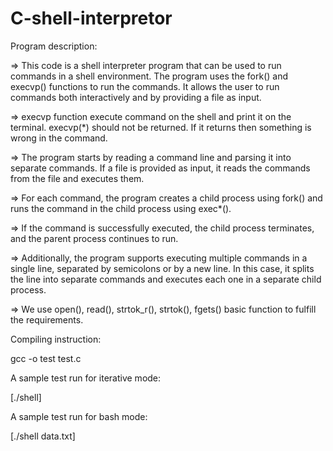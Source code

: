 # C-shell-interpretor



Program description:

=> This code is a shell interpreter program that can be used to run commands in a shell environment. The program uses the fork() and execvp() functions to run the commands. It allows the user to run commands both interactively and by providing a file as input.

=> execvp function execute command on the shell and print it on the terminal. execvp(*) should not be returned. If it returns then something is wrong in the command. 

=> The program starts by reading a command line and parsing it into separate commands. If a file is provided as input, it reads the commands from the file and executes them. 

=> For each command, the program creates a child process using fork() and runs the command in the child process using exec*().

=> If the command is successfully executed, the child process terminates, and the parent process continues to run.

=> Additionally, the program supports executing multiple commands in a single line, separated by semicolons or by a new line. In this case, it splits the line into separate commands and executes each one in a separate child process.

=> We use open(), read(), strtok_r(), strtok(), fgets() basic function to fulfill the requirements. 

Compiling instruction:

gcc -o test test.c

A sample test run for iterative mode:

[./shell] 

A sample test run for bash mode:

[./shell data.txt]

